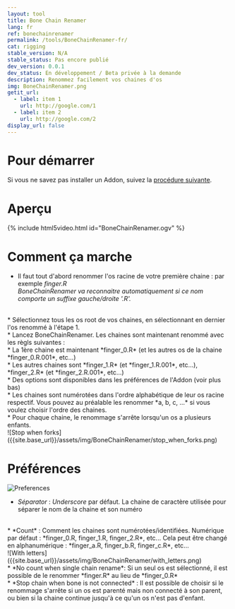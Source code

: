 ```yaml
---
layout: tool
title: Bone Chain Renamer
lang: fr
ref: bonechainrenamer
permalink: /tools/BoneChainRenamer-fr/
cat: rigging
stable_version: N/A
stable_status: Pas encore publié
dev_version: 0.0.1
dev_status: En développement / Beta privée à la demande
description: Renommez facilement vos chaines d'os
img: BoneChainRenamer.png
getit_url:
  - label: item 1
    url: http://google.com/1
  - label: item 2
    url: http://google.com/2
display_url: false
---
```


# Pour démarrer
Si vous ne savez pas installer un Addon, suivez la [procédure suivante][1].  

# Aperçu

{% include html5video.html id="BoneChainRenamer.ogv" %}

# Comment ça marche

* Il faut tout d'abord renommer l'os racine de votre première chaine : par exemple *finger.R*  
*BoneChainRenamer va reconnaitre automatiquement si ce nom comporte un suffixe gauche/droite '.R'.*  
<br/>
* Sélectionnez tous les os root de vos chaines, en sélectionnant en dernier l'os renommé à l'étape 1.  
<br/>
* Lancez BoneChainRenamer. Les chaines sont maintenant renommé avec les règls suivantes :  
<br/>
  * La 1ère chaine est maintenant *finger_0.R* (et les autres os de la chaine *finger_0.R.001*, etc...)  
<br/>
  * Les autres chaines sont *finger_1.R* (et *finger_1.R.001*, etc...), *finger_2.R* (et *finger_2.R.001*, etc...)  
<br/>
  * Des options sont disponibles dans les préférences de l'Addon (voir plus bas)  
<br/>
  * Les chaines sont numérotées dans l'ordre alphabétique de leur os racine respectif. Vous pouvez au préalable les renommer  *a, b, c, ...* si vous voulez choisir l'ordre des chaines.  
<br/>
  * Pour chaque chaine, le renommage s'arrête lorsqu'un os a plusieurs enfants.  
<br/>
![Stop when forks]({{site.base_url}}/assets/img/BoneChainRenamer/stop_when_forks.png)
<br/>

# Préférences

![Preferences]({{site.base_url}}/assets/img/BoneChainRenamer/preferences.png)

* *Séparator* : *Underscore* par défaut. La chaine de caractère utilisée pour séparer le nom de la chaine et son numéro  
<br/>
* *Count* : Comment les chaines sont numérotées/identifiées. Numérique par défaut : *finger_0.R, finger_1.R, finger_2.R*, etc...  
Cela peut être changé en alphanumérique : *finger_a.R, finger_b.R, finger_c.R*, etc...  
<br/>
![With letters]({{site.base_url}}/assets/img/BoneChainRenamer/with_letters.png)
<br/>
* *No count when single chain rename*: Si un seul os est sélectionné, il est possible de le renommer *finger.R* au lieu de *finger_0.R*  
<br/>
* *Stop chain when bone is not connected* : Il est possible de choisir si le renommage s'arrête si un os est parenté mais non connecté à son parent, ou bien si la chaine continue jusqu'à ce qu'un os n'est pas d'enfant.


[1]: {{site.base_url}}/AddonInstallation-fr/
